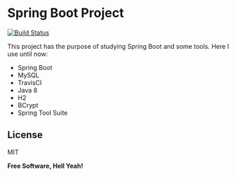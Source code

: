 # Spring Boot Project 

[![Build Status](https://travis-ci.org/joemccann/dillinger.svg?branch=master)](https://travis-ci.org/lucasviniciosfs/RestAPI-Java8-Spring-MongoDB-Heroku-Swagger2)

This project has the purpose of studying Spring Boot and some tools. Here I use until now:
  - Spring Boot
  - MySQL
  - TravisCI
  - Java 8
  - H2
  - BCrypt
  - Spring Tool Suite

License
----

MIT


**Free Software, Hell Yeah!**

